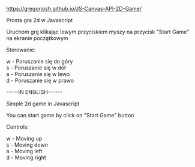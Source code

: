 https://gregorjosh.github.io/JS-Canvas-API-2D-Game/

Prosta gra 2d w Javascript

Uruchom grę klikając lewym przyciskiem myszy na przycisk "Start Game"  
na ekranie początkowym

Sterowanie:

w - Poruszanie się do góry  
s - Poruszanie się w dół  
a - Poruszanie się w lewo  
d - Poruszanie się w prawo

-----IN ENGLISH------

Simple 2d game in Javascript

You can start game by click on "Start Game" button

Controls:

w - Moving up  
s - Moving down  
a - Moving left  
d - Moving right
